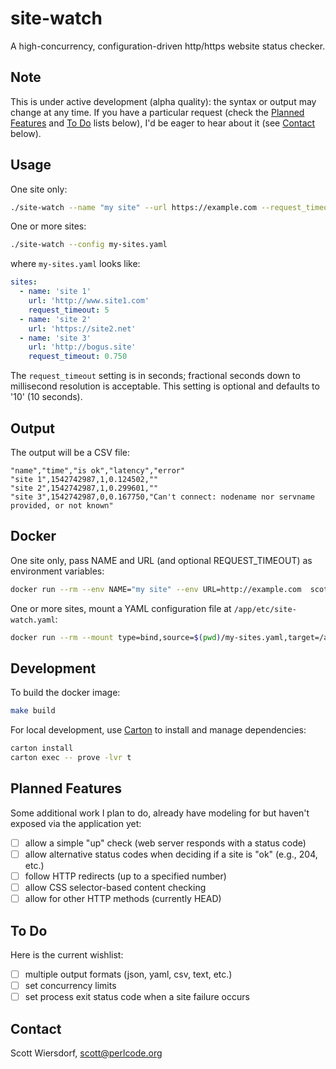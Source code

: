 # site-watch

A high-concurrency, configuration-driven http/https website status checker.

## Note

This is under active development (alpha quality): the syntax or output may change at any time. If you have a particular request (check the [Planned Features](#planned_features) and [To Do](#to_do) lists below), I'd be eager to hear about it (see [Contact](#contact) below).

<a name="usage"></a>
## Usage

One site only:

```sh
./site-watch --name "my site" --url https://example.com --request_timeout=5
```

One or more sites:

```sh
./site-watch --config my-sites.yaml
```

where `my-sites.yaml` looks like:

```yaml
sites:
  - name: 'site 1'
    url: 'http://www.site1.com'
    request_timeout: 5
  - name: 'site 2'
    url: 'https://site2.net'
  - name: 'site 3'
    url: 'http://bogus.site'
    request_timeout: 0.750
```

The `request_timeout` setting is in seconds; fractional seconds down to millisecond resolution is acceptable. This setting is optional and defaults to '10' (10 seconds).

<a name="output"></a>
## Output

The output will be a CSV file:

```
"name","time","is ok","latency","error"
"site 1",1542742987,1,0.124502,""
"site 2",1542742987,1,0.299601,""
"site 3",1542742987,0,0.167750,"Can't connect: nodename nor servname provided, or not known"
```

<a name="docker"></a>
## Docker

One site only, pass NAME and URL (and optional REQUEST_TIMEOUT) as environment variables:

```sh
docker run --rm --env NAME="my site" --env URL=http://example.com  scottw/site-watch:latest
```

One or more sites, mount a YAML configuration file at `/app/etc/site-watch.yaml`:

```sh
docker run --rm --mount type=bind,source=$(pwd)/my-sites.yaml,target=/app/etc/site-watch.yaml scottw/site-watch:latest
```

<a name="development"></a>
## Development

To build the docker image:

```sh
make build
```

For local development, use [Carton](https://metacpan.org/pod/Carton) to install and manage dependencies:

```sh
carton install
carton exec -- prove -lvr t
```

<a name="planned_features"></a>
## Planned Features

Some additional work I plan to do, already have modeling for but haven't exposed via the application yet:

- [ ] allow a simple "up" check (web server responds with a status code)
- [ ] allow alternative status codes when deciding if a site is "ok" (e.g., 204, etc.)
- [ ] follow HTTP redirects (up to a specified number)
- [ ] allow CSS selector-based content checking
- [ ] allow for other HTTP methods (currently HEAD)

<a name="to_do"></a>
## To Do

Here is the current wishlist:

- [ ] multiple output formats (json, yaml, csv, text, etc.)
- [ ] set concurrency limits
- [ ] set process exit status code when a site failure occurs

<a name="contact"></a>
## Contact

Scott Wiersdorf, <scott@perlcode.org>

